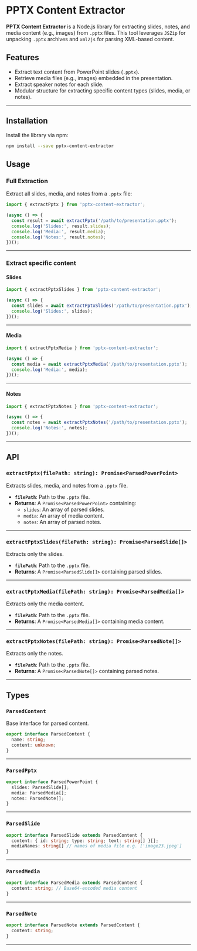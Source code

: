 # PPTX Content Extractor

**PPTX Content Extractor** is a Node.js library for extracting slides, notes, and media content (e.g., images) from `.pptx` files. This tool leverages `JSZip` for unpacking `.pptx` archives and `xml2js` for parsing XML-based content.

## Features

- Extract text content from PowerPoint slides (`.pptx`).
- Retrieve media files (e.g., images) embedded in the presentation.
- Extract speaker notes for each slide.
- Modular structure for extracting specific content types (slides, media, or notes).

---

## Installation

Install the library via npm:

```bash
npm install --save pptx-content-extractor
```

## Usage

### Full Extraction

Extract all slides, media, and notes from a `.pptx` file:

```typescript
import { extractPptx } from 'pptx-content-extractor';

(async () => {
  const result = await extractPptx('/path/to/presentation.pptx');
  console.log('Slides:', result.slides);
  console.log('Media:', result.media);
  console.log('Notes:', result.notes);
})();
```

---

### Extract specific content

#### Slides

```typescript
import { extractPptxSlides } from 'pptx-content-extractor';

(async () => {
  const slides = await extractPptxSlides('/path/to/presentation.pptx');
  console.log('Slides:', slides);
})();
```

---

#### Media

```typescript
import { extractPptxMedia } from 'pptx-content-extractor';

(async () => {
  const media = await extractPptxMedia('/path/to/presentation.pptx');
  console.log('Media:', media);
})();
```

---

#### Notes

```typescript
import { extractPptxNotes } from 'pptx-content-extractor';

(async () => {
  const notes = await extractPptxNotes('/path/to/presentation.pptx');
  console.log('Notes:', notes);
})();
```

---

## API

### `extractPptx(filePath: string): Promise<ParsedPowerPoint>`

Extracts slides, media, and notes from a `.pptx` file.

- **`filePath`**: Path to the `.pptx` file.
- **Returns**: A `Promise<ParsedPowerPoint>` containing:
  - `slides`: An array of parsed slides.
  - `media`: An array of media content.
  - `notes`: An array of parsed notes.

---

### `extractPptxSlides(filePath: string): Promise<ParsedSlide[]>`

Extracts only the slides.

- **`filePath`**: Path to the `.pptx` file.
- **Returns**: A `Promise<ParsedSlide[]>` containing parsed slides.

---

### `extractPptxMedia(filePath: string): Promise<ParsedMedia[]>`

Extracts only the media content.

- **`filePath`**: Path to the `.pptx` file.
- **Returns**: A `Promise<ParsedMedia[]>` containing media content.

---

### `extractPptxNotes(filePath: string): Promise<ParsedNote[]>`

Extracts only the notes.

- **`filePath`**: Path to the `.pptx` file.
- **Returns**: A `Promise<ParsedNote[]>` containing parsed notes.

---

## Types

### `ParsedContent`

Base interface for parsed content.

```typescript
export interface ParsedContent {
  name: string;
  content: unknown;
}
```

---

### `ParsedPptx`

```typescript
export interface ParsedPowerPoint {
  slides: ParsedSlide[];
  media: ParsedMedia[];
  notes: ParsedNote[];
}
```

---

### `ParsedSlide`

```typescript
export interface ParsedSlide extends ParsedContent {
  content: { id: string; type: string; text: string[] }[];
  mediaNames: string[] // names of media file e.g. ['image23.jpeg']
}
```

---

### `ParsedMedia`

```typescript
export interface ParsedMedia extends ParsedContent {
  content: string; // Base64-encoded media content
}
```

---

### `ParsedNote`

```typescript
export interface ParsedNote extends ParsedContent {
  content: string;
}
```

---
